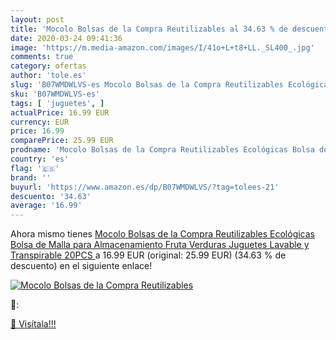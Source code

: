 ```yaml
---
layout: post
title: 'Mocolo Bolsas de la Compra Reutilizables al 34.63 % de descuento'
date: 2020-03-24 09:41:36
image: 'https://m.media-amazon.com/images/I/41o+L+t8+LL._SL400_.jpg'
comments: true
category: ofertas
author: 'tole.es'
slug: 'B07WMDWLVS-es Mocolo Bolsas de la Compra Reutilizables Ecológicas Bolsa...'
sku: 'B07WMDWLVS-es'
tags: [ 'juguetes', ]
actualPrice: 16.99 EUR
currency: EUR
price: 16.99
comparePrice: 25.99 EUR
prodname: 'Mocolo Bolsas de la Compra Reutilizables Ecológicas Bolsa de Malla para Almacenamiento Fruta Verduras Juguetes Lavable y Transpirable  20PCS '
country: 'es'
flag: '🇪🇸'
brand: ''
buyurl: 'https://www.amazon.es/dp/B07WMDWLVS/?tag=tolees-21'
descuento: '34.63'
average: '16.99'
---
```


Ahora mismo tienes [Mocolo Bolsas de la Compra Reutilizables Ecológicas Bolsa de Malla para Almacenamiento Fruta Verduras Juguetes Lavable y Transpirable  20PCS ](https://www.amazon.es/dp/B07WMDWLVS/?tag=tolees-21) a 16.99 EUR (original: 25.99 EUR) (34.63 %  de descuento) en el siguiente enlace!

[![Mocolo Bolsas de la Compra Reutilizables](https://m.media-amazon.com/images/I/41o+L+t8+LL._SL400_.jpg)](https://www.amazon.es/dp/B07WMDWLVS/?tag=tolees-21)

🔎:


[🛒 Visítala!!!](https://www.amazon.es/dp/B07WMDWLVS/?tag=tolees-21)
